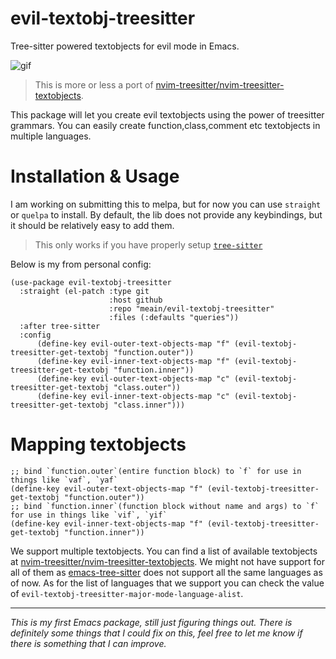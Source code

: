 # evil-textobj-treesitter

Tree-sitter powered textobjects for evil mode in Emacs.

![gif](https://meain.io/blog-videos/gifs/evil-textobj-treesitter.gif)

> This is more or less a port of [nvim-treesitter/nvim-treesitter-textobjects](https://github.com/nvim-treesitter/nvim-treesitter-textobjects).

This package will let you create evil textobjects using the power of
treesitter grammars. You can easily create
function,class,comment etc textobjects in multiple languages.

# Installation & Usage

I am working on submitting this to melpa, but for now you can use
`straight` or `quelpa` to install. By default, the lib does not provide
any keybindings, but it should be relatively easy to add them.

> This only works if you have properly setup [`tree-sitter`](https://github.com/emacs-tree-sitter/elisp-tree-sitter)

Below is my from personal config:

```emacs-lisp
(use-package evil-textobj-treesitter
  :straight (el-patch :type git
                      :host github
                      :repo "meain/evil-textobj-treesitter"
                      :files (:defaults "queries"))
  :after tree-sitter
  :config
      (define-key evil-outer-text-objects-map "f" (evil-textobj-treesitter-get-textobj "function.outer"))
      (define-key evil-inner-text-objects-map "f" (evil-textobj-treesitter-get-textobj "function.inner"))
      (define-key evil-outer-text-objects-map "c" (evil-textobj-treesitter-get-textobj "class.outer"))
      (define-key evil-inner-text-objects-map "c" (evil-textobj-treesitter-get-textobj "class.inner")))
```

# Mapping textobjects

```emacs-lisp
;; bind `function.outer`(entire function block) to `f` for use in things like `vaf`, `yaf`
(define-key evil-outer-text-objects-map "f" (evil-textobj-treesitter-get-textobj "function.outer"))
;; bind `function.inner`(function block without name and args) to `f` for use in things like `vif`, `yif`
(define-key evil-inner-text-objects-map "f" (evil-textobj-treesitter-get-textobj "function.inner"))
```

We support multiple textobjects. You can find a list of available textobjects at
[nvim-treesitter/nvim-treesitter-textobjects](https://github.com/nvim-treesitter/nvim-treesitter-textobjects#built-in-textobjects).
We might not have support for all of them as
[emacs-tree-sitter](https://github.com/ubolonton/emacs-tree-sitter)
does not support all the same languages as of now. As for the list of
languages that we support you can check the value of
`evil-textobj-treesitter-major-mode-language-alist`.

---

_This is my first Emacs package, still just figuring things out. There
is definitely some things that I could fix on this, feel free to let
me know if there is something that I can improve._
